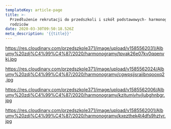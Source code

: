 ```yaml
---
templateKey: article-page
title: >-
  Przedłużenie rekrutacji do przedszkoli i szkół podstawowych- harmonogram dla
  rodziców
date: 2020-03-30T09:50:18.526Z
meta_description: '{{title}}'
---
```

https://res.cloudinary.com/przedszkole371/image/upload/v1585562031/Albumy%20zdj%C4%99%C4%87/2020/harmonogramy/tpvak26e07kv0qqenvkj.jpg

https://res.cloudinary.com/przedszkole371/image/upload/v1585562024/Albumy%20zdj%C4%99%C4%87/2020/harmonogramy/cgwpsjjsraiibnqooxq2.jpg



https://res.cloudinary.com/przedszkole371/image/upload/v1585562006/Albumy%20zdj%C4%99%C4%87/2020/harmonogramy/kzjtumjvhvjlubghnbgr.jpg



https://res.cloudinary.com/przedszkole371/image/upload/v1585562001/Albumy%20zdj%C4%99%C4%87/2020/harmonogramy/kxezthek4t4dfs9hztyr.jpg



![]()
